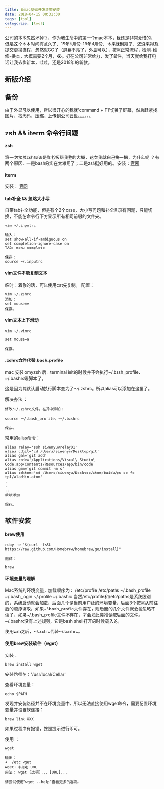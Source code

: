 ```yaml
---
title: 新mac基础开发环境安装
date: 2018-04-15 00:31:30
tags: [tool]
categories: [tool]
---
```


公司的本本忽然坏掉了，作为我生命中的第一个mac本本，我还是非常爱惜的，但是这个本本时间有点久了，15年4月份-18年4月份，本来就到期了，还没来得及提交更换流程，忽然就GG了（屏幕不亮了，外显可以），按照正常流程，检测-维修-换本，大概需要2个月，😭。好在公司非常给力，发了邮件，当天就给我打电话让我去拿新本，哇哇，还是2018年的新款。

## 新版介绍

## 备份

由于外显可以使用，所以很开心的我就'command + F1'切换了屏幕，然后赶紧找图片，找代码，压缩，上传到公司云盘。。。。。。

## zsh && iterm 命令行问题
#### zsh

第一次接触zsh应该是煤老板帮我整的大概，这次我就自己搞一把，为什么呢 ？有两个原因，一是bash的实在太难用了；二是zsh挺好用的。
安装：<a href="http://ohmyz.sh/">官网</a>

#### iterm

安装：
<a href="https://www.iterm2.com/">官网</a>

#### tab补全  && 忽略大小写

自带tab补全功能，但是有个2个case，大小写问题和补全目录有问题，只能切换，不能在命令行下方显示所有相同前缀的文件夹。

```
vim ~/.inputrc

输入：
set show-all-if-ambiguous on  
set completion-ignore-case on  
TAB: menu-complete  

保存：
source ~/.inputrc

```
#### vim文件不能复制文本

临时：着急的话，可以使用cat先复制。
配置：

```
vim ~/.zshrc
添加：
set mouse=v
保存。
```

#### vim文本上下滑动

```
vim ~/.vimrc

set mouse=a

保存。
```
#### .zshrc文件代替.bash_profile


mac 安装 omyzsh 后，terminal init的时候并不会执行~/.bash_profile、~/.bashrc等脚本了，

这是因为其默认启动执行脚本变为了～/.zshrc。所以alias可以添加在这里了。

解决办法 ：
```
修改～/.zshrc文件，在其中添加：

source ～/.bash_profile、～/.bashrc

保存。
```

常用的alias命令：

```
alias relay='ssh siwenyu@relay01'
alias cdgit='cd /Users/siwenyu/Desktop/git'
alias gaa='git add'
alias code='/Applications/Visual\ Studio\ Code.app/Contents/Resources/app/bin/code'
alias gmm='git commit -m s'
alias cdatom='cd /Users/siwenyu/Desktop/atom/baidu/ps-se-fe-tpl/aladdin-atom'
.
.
..
后续添加

保存。
```

## 软件安装

#### brew使用

```
ruby -e "$(curl -fsSL https://raw.github.com/Homebrew/homebrew/go/install)"  

测试：

brew

```

#### 环境变量的理解

Mac系统的环境变量，加载顺序为：
/etc/profile /etc/paths ~/.bash_profile ~/.bash_login ~/.profile ~/.bashrc
当然/etc/profile和/etc/paths是系统级别的，系统启动就会加载，后面几个是当前用户级的环境变量。后面3个按照从前往后的顺序读取，如果~/.bash_profile文件存在，则后面的几个文件就会被忽略不读了，如果~/.bash_profile文件不存在，才会以此类推读取后面的文件。~/.bashrc没有上述规则，它是bash shell打开的时候载入的。

使用zsh之后，~/.zshrc代替~/.bashrc。

#### 使用brew安装软件（wget）

安装：
```
brew install wget
```
安装路径在：'/usr/local/Cellar'

查看环境变量：
```
echo $PATH

```
发现并安装路径并不在环境变量中，所以无法直接使用wget命令，需要配置环境变量并设置软连接：

```
brew link XXX
```
如果过程中有报错，按照提示进行即可。

使用 ：

```
wget

输出：
➜  /etc wget
wget：未指定 URL
用法： wget [选项]... [URL]...

请尝试使用“wget --help”查看更多的选项。
```


























